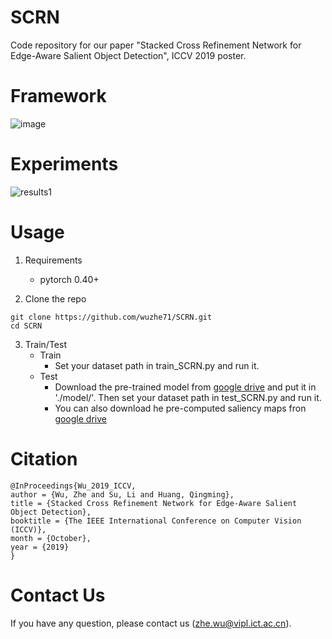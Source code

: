 # SCRN
Code repository for our paper "Stacked Cross Refinement Network for Edge-Aware Salient Object Detection", ICCV 2019 poster.

# Framework
![image](https://github.com/wuzhe71/SCAN/blob/master/figure/framework.png)

# Experiments
![results1](https://github.com/wuzhe71/SCAN/blob/master/figure/results1.png)

# Usage
1. Requirements
    * pytorch 0.40+

2. Clone the repo
```
git clone https://github.com/wuzhe71/SCRN.git 
cd SCRN
```

3. Train/Test
    * Train
        * Set your dataset path in train_SCRN.py and run it. 
    * Test
        * Download the pre-trained model from [google drive](https://drive.google.com/open?id=1PkGX9R-uTYpWBKX0lZRkE2qvvpz1-IiG) and put it in './model/'. Then set your dataset path in test_SCRN.py and run it.
        * You can also download he pre-computed saliency maps fron [google drive](https://drive.google.com/open?id=16nIFpcts43bmZdr9YxPT5x71f1cee6Of)

# Citation
```
@InProceedings{Wu_2019_ICCV,
author = {Wu, Zhe and Su, Li and Huang, Qingming},
title = {Stacked Cross Refinement Network for Edge-Aware Salient Object Detection},
booktitle = {The IEEE International Conference on Computer Vision (ICCV)},
month = {October},
year = {2019}
}
```

# Contact Us
If you have any question, please contact us (zhe.wu@vipl.ict.ac.cn).
